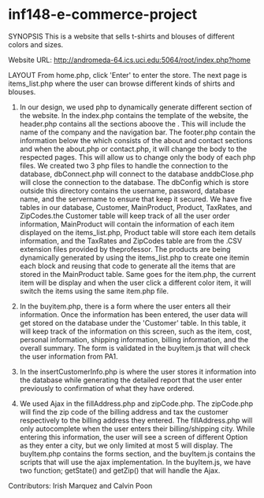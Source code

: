 # inf148-e-commerce-project

SYNOPSIS
This is a website that sells t-shirts and blouses of different colors and sizes.

Website URL: http://andromeda-64.ics.uci.edu:5064/root/index.php?home

LAYOUT
From home.php, click 'Enter' to enter the store. The next page is items_list.php
where the user can browse different kinds of shirts and blouses.

1. In our design, we used php to dynamically generate different section of the website.
In the index.php contains the template of the website, the header.php contains all the sections 
aboove the <body>. This will include the name of the company and the navigation bar. The footer.php
contain the information below the </body> which consists of the about and contact sections and when 
the about.php or contact.php, it will change the body to the respected pages. This will allow us to 
change only the body of each php files. We created two 3 php files to handle the connection to the 
database, dbConnect.php will connect to the database anddbClose.php will close the connection to the 
database. The dbConfig which is store outside this directory contains the username, password, database
name, and the servername to ensure that keep it secured. We have five tables in our database, Customer,
MainProduct, Product, TaxRates, and ZipCodes.the Customer table will keep track of all the user order 
information, MainProduct will contain the information of each item displayed on the items_list.php, 
Product table will store each item details information, and the TaxRates and ZipCodes table are from the 
.CSV extension files provided by theprofessor. The products are being dynamically generated by using the 
items_list.php to create one itemin each block and reusing that code to generate all the items that are
stored in the MainProduct table. Same goes for the item.php, the current item will be display and when
the user click a different color item, it will switch the items using the same item.php file.

2. In the buyitem.php, there is a form where the user enters all their information. Once the information
has been entered, the user data will get stored on the database under the 'Customer' table. In this table,
it will keep track of the information on this screen, such as the item, cost, personal information, 
shipping information, billing information, and the overall summary. The form is validated in the buyItem.js
that will check the user information from PA1. 

3. In the insertCustomerInfo.php is where the user stores it information into the database while generating
the detailed report that the user enter previously to confirmation of what they have ordered.

4. We used Ajax in the fillAddress.php and zipCode.php. The zipCode.php will find the zip code of the 
billing address and tax the customer respectively to the billing address they entered. The fillAddress.php
will only autocomplete when the user enters their billing/shipping city. While entering this information,
the user will see a screen of different Option as they enter a city, but we only limited at most 5 will display.
The buyItem.php contains the forms section, and the buyItem.js contains the scripts that will use the ajax
implementation. In the buyItem.js, we have two function; getState() and getZip() that will handle the Ajax.


Contributors: Irish Marquez and Calvin Poon


